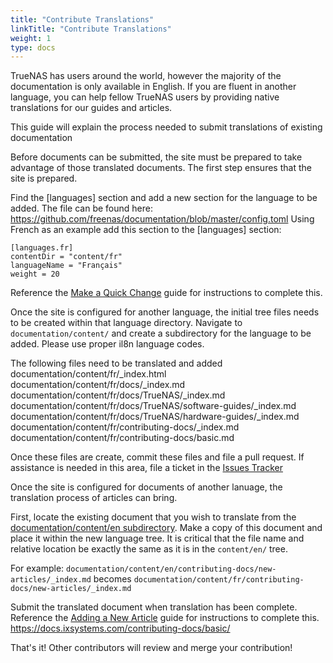 ```yaml
---
title: "Contribute Translations"
linkTitle: "Contribute Translations"
weight: 1
type: docs
---
```

TrueNAS has users around the world, however the majority of the documentation is only available in English.  If you are fluent in another language, you can help fellow TrueNAS users by providing native translations for our guides and articles. 

This guide will explain the process needed to submit translations of existing documentation

Before documents can be submitted, the site must be prepared to take advantage of those translated documents.  The first step ensures that the site is prepared. 

Find the [languages] section and add a new section for the language to be added. The file can be found here: https://github.com/freenas/documentation/blob/master/config.toml
Using French as an example add this section to the [languages] section:

```
[languages.fr]
contentDir = "content/fr"
languageName = "Français"
weight = 20
```
Reference the [Make a Quick Change](https://docs.ixsystems.com/contributing-docs/basic/) guide for instructions to complete this.


Once the site is configured for another language, the initial tree files needs to be created within that language directory.  Navigate to `documentation/content/` and create a subdirectory for the language to be added.  Please use proper il8n language codes.

The following files need to be translated and added
documentation/content/fr/_index.html
documentation/content/fr/docs/_index.md
documentation/content/fr/docs/TrueNAS/_index.md
documentation/content/fr/docs/TrueNAS/software-guides/_index.md
documentation/content/fr/docs/TrueNAS/hardware-guides/_index.md
documentation/content/fr/contributing-docs/_index.md
documentation/content/fr/contributing-docs/basic.md

Once these files are create, commit these files and file a pull request.  If assistance is needed in this area, file a ticket in the [Issues Tracker](https://github.com/freenas/documentation/issues/new?title=Adding%20a%20New%20Langauge)


Once the site is configured for documents of another lanuage, the translation process of articles can bring. 

First, locate the existing document that you wish to translate from the [documentation/content/en subdirectory](https://github.com/freenas/documentation/tree/master/content/en).  Make a copy of this document and place it within the new language tree.  It is critical that the file name and relative location be exactly the same as it is in the `content/en/` tree.

For example:
`documentation/content/en/contributing-docs/new-articles/_index.md`
becomes
`documentation/content/fr/contributing-docs/new-articles/_index.md`

Submit the translated document when translation has been complete.   
Reference the [Adding a New Article](https://docs.ixsystems.com/contributing-docs/new-articles/) guide for instructions to complete this.
https://docs.ixsystems.com/contributing-docs/basic/

That's it! Other contributors will review and merge your contribution!
